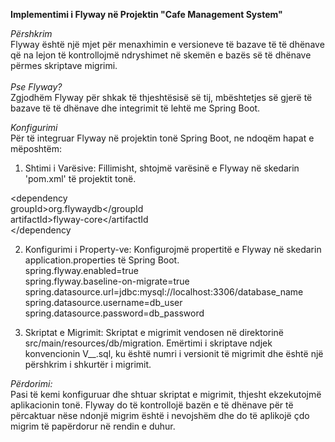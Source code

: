 **Implementimi i Flyway në Projektin "Cafe Management System"**

*Përshkrim* <br>
Flyway është një mjet për menaxhimin e versioneve të bazave të të dhënave që na lejon të kontrollojmë ndryshimet në skemën e bazës së të dhënave përmes skriptave migrimi. <br><br>
*Pse Flyway?* <br>
Zgjodhëm Flyway për shkak të thjeshtësisë së tij, mbështetjes së gjerë të bazave të të dhënave dhe integrimit të lehtë me Spring Boot. <br>

*Konfigurimi* <br>
Për të integruar Flyway në projektin tonë Spring Boot, ne ndoqëm hapat e mëposhtëm: <br>

1) Shtimi i Varësive: Fillimisht, shtojmë varësinë e Flyway në skedarin 'pom.xml' të projektit tonë. <br>

<dependency <br>
    groupId>org.flywaydb</groupId <br>
    artifactId>flyway-core</artifactId <br>
</dependency <br>
 
2) Konfigurimi i Property-ve: Konfigurojmë propertitë e Flyway në skedarin application.properties të Spring Boot. <br>
spring.flyway.enabled=true <br>
spring.flyway.baseline-on-migrate=true <br>
spring.datasource.url=jdbc:mysql://localhost:3306/database_name <br>
spring.datasource.username=db_user <br>
spring.datasource.password=db_password <br>

3) Skriptat e Migrimit: Skriptat e migrimit vendosen në direktorinë src/main/resources/db/migration. Emërtimi i skriptave ndjek konvencionin V<VERSION>__<DESCRIPTION>.sql, ku <VERSION> është numri i versionit të migrimit dhe <DESCRIPTION> është një përshkrim i shkurtër i migrimit. <br>

*Përdorimi:* <br>
Pasi të kemi konfiguruar dhe shtuar skriptat e migrimit, thjesht ekzekutojmë aplikacionin tonë. Flyway do të kontrollojë bazën e të dhënave për të përcaktuar nëse ndonjë migrim është i nevojshëm dhe do të aplikojë çdo migrim të papërdorur në rendin e duhur.
